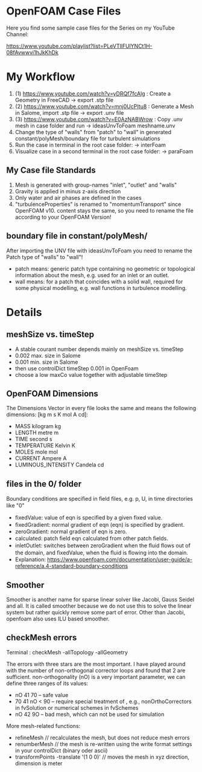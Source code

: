 # OpenFOAM Case Files
Here you find some sample case files for the Series on my YouTube Channel:

https://www.youtube.com/playlist?list=PLeVTllFUlYNCt1H-08fAvwwvi1hJkKhDk

# My Workflow
1. (1) https://www.youtube.com/watch?v=yDRQf7fcAlg : Create a Geometry in FreeCAD -> export .stp file
2. (2) https://www.youtube.com/watch?v=mnj0UcPItu8 : Generate a Mesh in Salome, import .stp file -> export .unv file
3. (3) https://www.youtube.com/watch?v=E0AzNABWrow : Copy .unv mesh in case folder and run -> ideasUnvToFoam meshname.unv 
4. Change the type of "walls" from "patch" to "wall" in generated constant/polyMesh/boundary file for turbulent simulations
5. Run the case in terminal in the root case folder: -> interFoam
6. Visualize case in a second terminal in the root case folder: -> paraFoam

## My Case file Standards
1. Mesh is generated with group-names "inlet", "outlet" and "walls"
2. Gravity is applied in minus z-axis direction
3. Only water and air phases are defined in the cases
4. "turbulenceProperties" is renamed to "momentumTransport" since OpenFOAM v10. content stays the same, so you need to rename the file according to your OpenFOAM Version!

## boundary file in constant/polyMesh/ 
After importing the UNV file with ideasUnvToFoam you need to rename the Patch type of "walls" to "wall"!
- patch means: generic patch type containing no geometric or topological information about the mesh, e.g. used for an inlet or an outlet.
- wall means: for a patch that coincides with a solid wall, required for some physical modelling, e.g. wall functions in turbulence modelling.

# Details

## meshSize vs. timeStep
- A stable courant number depends mainly on meshSize vs. timeStep
- 0.002 max. size in Salome
- 0.001 min. size in Salome
- then use controlDict timeStep 0.001 in OpenFoam
- choose a low maxCo value together with adjustable timeStep

## OpenFOAM Dimensions
The Dimensions Vector in every file looks the same and means the following dimensions: [kg m s K mol A cd]:
- MASS 	kilogram 	kg
- LENGTH 	metre 	m
- TIME 	second 	s
- TEMPERATURE 	Kelvin 	K
- MOLES 	mole 	mol
- CURRENT 	Ampere 	A
- LUMINOUS_INTENSITY 	Candela 	cd

## files in the 0/ folder 
Boundary conditions are speciﬁed in ﬁeld ﬁles, e.g. p, U, in time directories like "0"
- ﬁxedValue: value of eqn is speciﬁed by a given fixed value.
- ﬁxedGradient: normal gradient of eqn (eqn) is speciﬁed by gradient.
- zeroGradient: normal gradient of eqn is zero.
- calculated: patch ﬁeld eqn calculated from other patch ﬁelds.
- inletOutlet: switches between zeroGradient when the ﬂuid ﬂows out of the domain, and ﬁxedValue, when the ﬂuid is ﬂowing into the domain.
- Explanation: https://www.openfoam.com/documentation/user-guide/a-reference/a.4-standard-boundary-conditions

## Smoother
Smoother is another name for sparse linear solver like Jacobi, Gauss Seidel and all.
It is called smoother because we do not use this to solve the linear system but rather quickly remove some part of error.
Other than Jacobi, openfoam also uses ILU based smoother. 

## checkMesh errors
Terminal : checkMesh -allTopology -allGeometry

The errors with three stars are the most important. I have played around with the number of non-orthogonal corrector loops and found that 2 are sufficient.
non-orthogonality (nO) is a very important parameter, we can define three ranges of its values:
- nO 41 70 – safe value
- 70 41 nO < 90 – require special treatment of , e.g., nonOrthoCorrectors in fvSolution or numerical schemes in fvSchemes
- nO 42 9O – bad mesh, which can not be used for simulation

More mesh-related functions:

- refineMesh // recalculates the mesh, but does not reduce mesh errors
- renumberMesh   // the mesh is re-written using the write format settings in your controlDict (binary oder ascii)
- transformPoints -translate '(1 0 0)' // moves the mesh in xyz direction, dimension is meter
